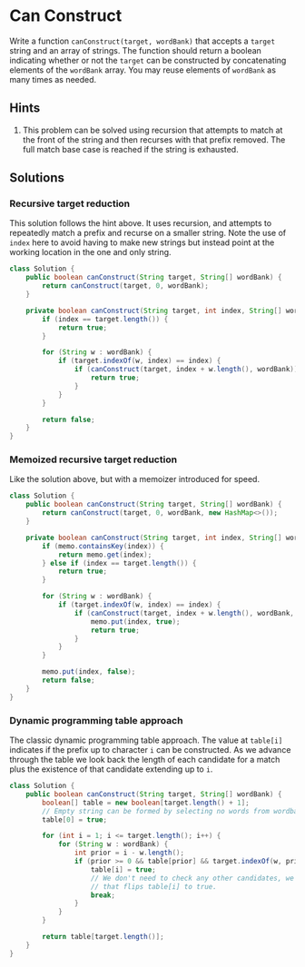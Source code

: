 # Can Construct

Write a function `canConstruct(target, wordBank)` that accepts a `target`
string and an array of strings. The function should return a boolean indicating
whether or not the `target` can be constructed by concatenating elements of the
`wordBank` array. You may reuse elements of `wordBank` as many times as needed.

## Hints

1. This problem can be solved using recursion that attempts to match at the
   front of the string and then recurses with that prefix removed. The full
   match base case is reached if the string is exhausted.

## Solutions

### Recursive target reduction

This solution follows the hint above. It uses recursion, and attempts to
repeatedly match a prefix and recurse on a smaller string. Note the use
of `index` here to avoid having to make new strings but instead point at
the working location in the one and only string.

```java
class Solution {
    public boolean canConstruct(String target, String[] wordBank) {
        return canConstruct(target, 0, wordBank);
    }

    private boolean canConstruct(String target, int index, String[] wordBank) {
        if (index == target.length()) {
            return true;
        }

        for (String w : wordBank) {
            if (target.indexOf(w, index) == index) {
                if (canConstruct(target, index + w.length(), wordBank)) {
                    return true;
                }
            }
        }

        return false;
    }
}
```

### Memoized recursive target reduction

Like the solution above, but with a memoizer introduced for speed.

```java
class Solution {
    public boolean canConstruct(String target, String[] wordBank) {
        return canConstruct(target, 0, wordBank, new HashMap<>());
    }

    private boolean canConstruct(String target, int index, String[] wordBank, Map<Integer, Boolean> memo) {
        if (memo.containsKey(index)) {
            return memo.get(index);
        } else if (index == target.length()) {
            return true;
        }

        for (String w : wordBank) {
            if (target.indexOf(w, index) == index) {
                if (canConstruct(target, index + w.length(), wordBank, memo)) {
                    memo.put(index, true);
                    return true;
                }
            }
        }

        memo.put(index, false);
        return false;
    }
}
```

### Dynamic programming table approach

The classic dynamic programming table approach. The value at `table[i]`
indicates if the prefix up to character `i` can be constructed. As we
advance through the table we look back the length of each candidate for
a match plus the existence of that candidate extending up to `i`.

```java
class Solution {
    public boolean canConstruct(String target, String[] wordBank) {
        boolean[] table = new boolean[target.length() + 1];
        // Empty string can be formed by selecting no words from wordbank.
        table[0] = true;

        for (int i = 1; i <= target.length(); i++) {
            for (String w : wordBank) {
                int prior = i - w.length();
                if (prior >= 0 && table[prior] && target.indexOf(w, prior) == prior) {
                    table[i] = true;
                    // We don't need to check any other candidates, we already found one
                    // that flips table[i] to true.
                    break;
                }
            }
        }

        return table[target.length()];
    }
}
```
